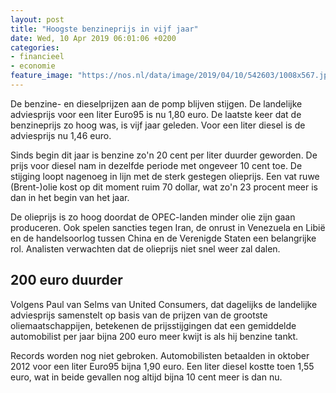 ```yaml
---
layout: post
title: "Hoogste benzineprijs in vijf jaar"
date: Wed, 10 Apr 2019 06:01:06 +0200
categories: 
- financieel 
- economie 
feature_image: "https://nos.nl/data/image/2019/04/10/542603/1008x567.jpg"
---
```


<p>De benzine- en dieselprijzen aan de pomp blijven stijgen. De landelijke adviesprijs voor een liter Euro95 is nu 1,80 euro. De laatste keer dat de benzineprijs zo hoog was, is vijf jaar geleden. Voor een liter diesel is de adviesprijs nu 1,46 euro.</p>
<p>Sinds begin dit jaar is benzine zo'n 20 cent per liter duurder geworden. De prijs voor diesel nam in dezelfde periode met ongeveer 10 cent toe. De stijging loopt nagenoeg in lijn met de sterk gestegen olieprijs. Een vat ruwe (Brent-)olie kost op dit moment ruim 70 dollar, wat zo'n 23 procent meer is dan in het begin van het jaar.</p>
<p>De olieprijs is zo hoog doordat de OPEC-landen minder olie zijn gaan produceren. Ook spelen sancties tegen Iran, de onrust in Venezuela en Libië en de handelsoorlog tussen China en de Verenigde Staten een belangrijke rol. Analisten verwachten dat de olieprijs niet snel weer zal dalen.</p>
<h2>200 euro duurder</h2>
<p>Volgens Paul van Selms van United Consumers, dat dagelijks de landelijke adviesprijs samenstelt op basis van de prijzen van de grootste oliemaatschappijen, betekenen de prijsstijgingen dat een gemiddelde automobilist per jaar bijna 200 euro meer kwijt is als hij benzine tankt.</p>
<p>Records worden nog niet gebroken. Automobilisten betaalden in oktober 2012 voor een liter Euro95 bijna 1,90 euro. Een liter diesel kostte toen 1,55 euro, wat in beide gevallen nog altijd bijna 10 cent meer is dan nu.</p>
